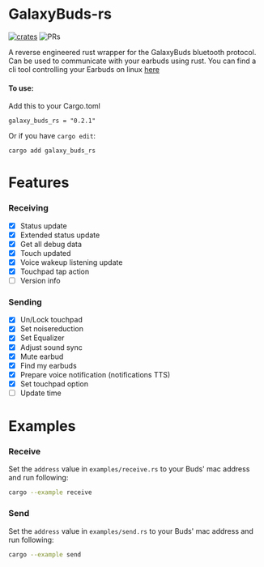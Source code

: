 # GalaxyBuds-rs
[![crates](https://img.shields.io/crates/dv/galaxy_buds_rs?style=flat-square)](https://crates.io/crates/galaxy_buds_rs)
![PRs](https://img.shields.io/badge/PRs-welcome-56cc14?style=flat-square)

A reverse engineered rust wrapper for the GalaxyBuds bluetooth protocol. Can be used to communicate with your earbuds using rust.
You can find a cli tool controlling your Earbuds on linux [here](https://github.com/JojiiOfficial/LiveBudsCli)

#### To use:
Add this to your Cargo.toml
```
galaxy_buds_rs = "0.2.1"
```
Or if you have `cargo edit`:
```
cargo add galaxy_buds_rs
```

# Features

### Receiving
- [x] Status update
- [x] Extended status update
- [x] Get all debug data
- [x] Touch updated
- [x] Voice wakeup listening update
- [x] Touchpad tap action
- [ ] Version info

### Sending
- [x] Un/Lock touchpad
- [x] Set noisereduction
- [x] Set Equalizer
- [x] Adjust sound sync
- [x] Mute earbud
- [x] Find my earbuds
- [x] Prepare voice notification (notifications TTS)
- [x] Set touchpad option
- [ ] Update time

# Examples

### Receive
Set the `address` value in `examples/receive.rs` to your Buds' mac address and run following:
```bash
cargo --example receive
```

### Send
Set the `address` value in `examples/send.rs` to your Buds' mac address and run following:
```bash
cargo --example send
```
